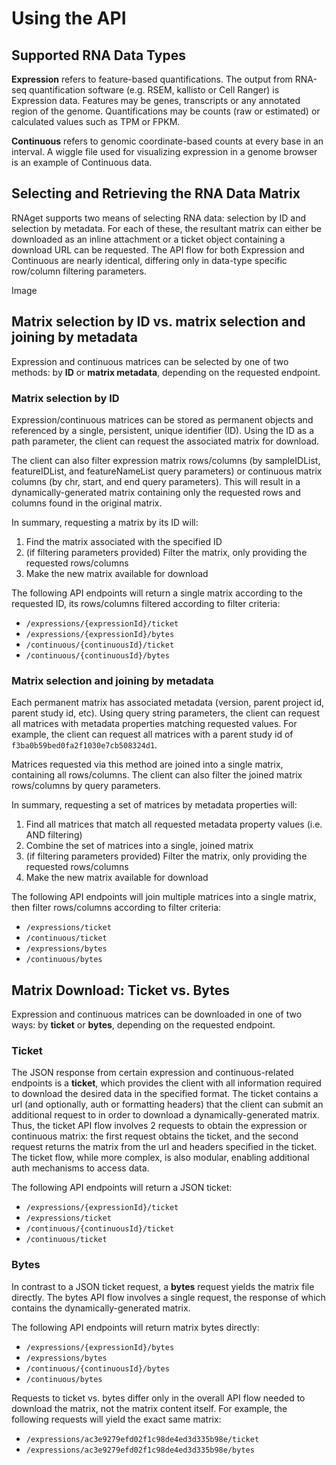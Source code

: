 # Using the API

## Supported RNA Data Types

**Expression** refers to feature-based quantifications.  The output from RNA-seq quantification software (e.g. RSEM, kallisto or Cell Ranger) is Expression data.  Features may be genes, transcripts or any annotated region of the genome.  Quantifications may be counts (raw or estimated) or calculated values such as TPM or FPKM.

**Continuous** refers to genomic coordinate-based counts at every base in an interval.  A wiggle file used for visualizing expression in a genome browser is an example of Continuous data.

## Selecting and Retrieving the RNA Data Matrix

RNAget supports two means of selecting RNA data: selection by ID and selection by metadata.  For each of these, the resultant matrix can either be downloaded as an inline attachment or a ticket object containing a download URL can be requested.  The API flow for both Expression and Continuous are nearly identical, differing only in data-type specific row/column filtering parameters.

Image

## Matrix selection by ID vs. matrix selection and joining by metadata

Expression and continuous matrices can be selected by one of two methods: by **ID** or **matrix metadata**, depending on the requested endpoint.

### Matrix selection by ID

Expression/continuous matrices can be stored as permanent objects and referenced by a single, persistent, unique identifier (ID). Using the ID as a path parameter, the client can request the associated matrix for download.

The client can also filter expression matrix rows/columns (by sampleIDList, featureIDList, and featureNameList query parameters) or continuous matrix columns (by chr, start, and end query parameters). This will result in a dynamically-generated matrix containing only the requested rows and columns found in the original matrix.

In summary, requesting a matrix by its ID will:
1. Find the matrix associated with the specified ID
2. (if filtering parameters provided) Filter the matrix, only providing the requested rows/columns
3. Make the new matrix available for download

The following API endpoints will return a single matrix according to the requested ID, its rows/columns filtered according to filter criteria:
- `/expressions/{expressionId}/ticket`
- `/expressions/{expressionId}/bytes`
- `/continuous/{continuousId}/ticket`
- `/continuous/{continuousId}/bytes`

### Matrix selection and joining by metadata

Each permanent matrix has associated metadata (version, parent project id, parent study id, etc). Using query string parameters, the client can request all matrices with metadata properties matching requested values. For example, the client can request all matrices with a parent study id of `f3ba0b59bed0fa2f1030e7cb508324d1`.

Matrices requested via this method are joined into a single matrix, containing all rows/columns. The client can also filter the joined matrix rows/columns by query parameters.

In summary, requesting a set of matrices by metadata properties will:
1. Find all matrices that match all requested metadata property values (i.e. AND filtering)
2. Combine the set of matrices into a single, joined matrix
3. (if filtering parameters provided) Filter the matrix, only providing the requested rows/columns
4. Make the new matrix available for download

The following API endpoints will join multiple matrices into a single matrix, then filter rows/columns according to filter criteria:
* `/expressions/ticket`
* `/continuous/ticket`
* `/expressions/bytes`
* `/continuous/bytes`

## Matrix Download: Ticket vs. Bytes

Expression and continuous matrices can be downloaded in one of two ways: by **ticket** or **bytes**, depending on the requested endpoint.

### Ticket

The JSON response from certain expression and continuous-related endpoints is a **ticket**, which provides the client with all information required to download the desired data in the specified format. The ticket contains a url (and optionally, auth or formatting headers) that the client can submit an additional request to in order to download a dynamically-generated matrix. Thus, the ticket API flow involves 2 requests to obtain the expression or continuous matrix: the first request obtains the ticket, and the second request returns the matrix from the url and headers specified in the ticket. The ticket flow, while more complex, is also modular, enabling additional auth mechanisms to access data.

The following API endpoints will return a JSON ticket:
* `/expressions/{expressionId}/ticket`
* `/expressions/ticket`
* `/continuous/{continuousId}/ticket`
* `/continuous/ticket`

### Bytes

In contrast to a JSON ticket request, a **bytes** request yields the matrix file directly. The bytes API flow involves a single request, the response of which contains the dynamically-generated matrix.

The following API endpoints will return matrix bytes directly:
* `/expressions/{expressionId}/bytes`
* `/expressions/bytes`
* `/continuous/{continuousId}/bytes`
* `/continuous/bytes`

Requests to ticket vs. bytes differ only in the overall API flow needed to download the matrix, not the matrix content itself. For example, the following requests will yield the exact same matrix:
* `/expressions/ac3e9279efd02f1c98de4ed3d335b98e/ticket`
* `/expressions/ac3e9279efd02f1c98de4ed3d335b98e/bytes`

